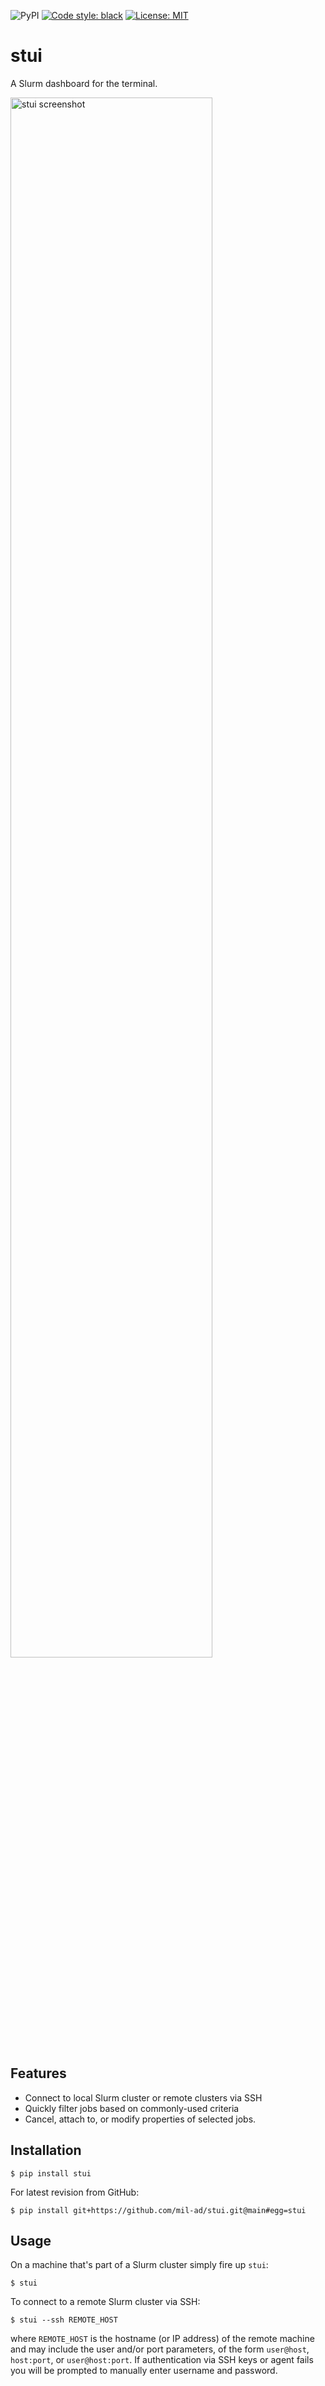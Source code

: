 ![PyPI](https://img.shields.io/pypi/v/stui)
[![Code style: black](https://img.shields.io/badge/code%20style-black-000000.svg)](https://github.com/psf/black)
[![License: MIT](https://img.shields.io/badge/License-MIT-green.svg)](https://opensource.org/licenses/MIT)

# stui
A Slurm dashboard for the terminal.

<img src="https://mil.ad/assets/stui_screenshot.png" alt="stui screenshot" width="80%"/>

## Features
* Connect to local Slurm cluster or remote clusters via SSH
* Quickly filter jobs based on commonly-used criteria
* Cancel, attach to, or modify properties of selected jobs.

## Installation

```shell
$ pip install stui
```

For latest revision from GitHub:

```shell
$ pip install git+https://github.com/mil-ad/stui.git@main#egg=stui
```

## Usage

On a machine that's part of a Slurm cluster simply fire up `stui`:

```shell
$ stui
```

To connect to a remote Slurm cluster via SSH:

```shell
$ stui --ssh REMOTE_HOST
```

where `REMOTE_HOST` is the hostname (or IP address) of the remote machine and may include the user and/or port parameters, of the form `user@host`, `host:port`, or `user@host:port`. If authentication via SSH keys or agent fails you will be prompted to manually enter username and password.
